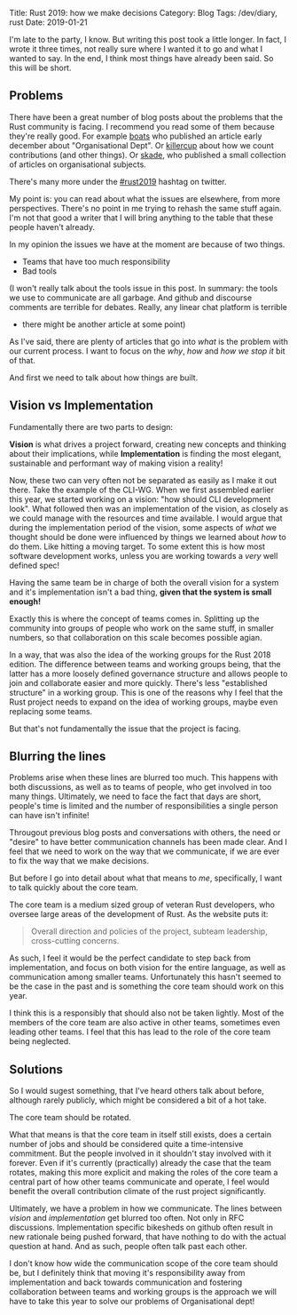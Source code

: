 Title: Rust 2019: how we make decisions
Category: Blog
Tags: /dev/diary, rust
Date: 2019-01-21

I'm late to the party, I know.
But writing this post took a little longer.
In fact, I wrote it three times, not really sure where I wanted it to go and what I wanted to say.
In the end, I think most things have already been said.
So this will be short.

## Problems

There have been a great number of blog posts about the problems that the Rust community is facing.
I recommend you read some of them because they're really good.
For example [boats] who published an article early december about "Organisational Dept".
Or [killercup] about how we count contributions (and other things).
Or [skade], who published a small collection of articles on organisational subjects.

[boats]: https://boats.gitlab.io/blog/post/rust-2019/
[killercup]: https://deterministic.space/rust-2019.html
[skade]: https://yakshav.es/rust-2019/

There's many more under the [#rust2019] hashtag on twitter.

[#rust2019]: https://twitter.com/search?q=%23rust2019&src=typed_query

My point is: you can read about what the issues are elsewhere, from more perspectives.
There's no point in me trying to rehash the same stuff again.
I'm not that good a writer that I will bring anything to the table that these people haven't already.

In my opinion the issues we have at the moment are because of two things.

- Teams that have too much responsibility
- Bad tools

(I won't really talk about the tools issue in this post.
In summary: the tools we use to communicate are all garbage.
And github and discourse comments are terrible for debates.
Really, any linear chat platform is terrible
- there might be another article at some point)

As I've said, there are plenty of articles that go 
into _what_ is the problem with our current process.
I want to focus on the _why_, _how_ and _how we stop it_ bit of that.

And first we need to talk about how things are built.

## Vision vs Implementation

Fundamentally there are two parts to design:

**Vision** is what drives a project forward, 
creating new concepts and thinking about their implications,
while **Implementation** is finding the most elegant, 
sustainable and performant way of making vision a reality!

Now, these two can very often not be separated as easily as I make it out there.
Take the example of the CLI-WG.
When we first assembled earlier this year, we started working on a vision:
"how should CLI development look".
What followed then was an implementation of the vision, 
as closely as we could manage with the resources and time available.
I would argue that during the implementation period of the vision,
some aspects of *what* we thought should be done
were influenced by things we learned about *how* to do them.
Like hitting a moving target.
To some extent this is how most software development works,
unless you are working towards a *very* well defined spec!

Having the same team be in charge of both the overall 
vision for a system and it's implementation isn't a bad thing,
**given that the system is small enough!**

Exactly this is where the concept of teams comes in.
Splitting up the community into groups of people who work on the same stuff,
in smaller numbers, so that collaboration on this scale becomes possible agian.

In a way, that was also the idea of the working groups for the Rust 2018 edition.
The difference between teams and working groups being,
that the latter has a more loosely defined governance structure and allows people
to join and collaborate easier and more quickly.
There's less "established structure" in a working group.
This is one of the reasons why I feel that the Rust project
needs to expand on the idea of working groups, maybe even replacing some teams.

But that's not fundamentally the issue that the project is facing.

## Blurring the lines

Problems arise when these lines are blurred too much.
This happens with both discussions, as well as to teams of people,
who get involved in too many things.
Ultimately, we need to face the fact that days are short,
people's time is limited and the number of responsibilities a single person can have
isn't infinite!

Througout previous blog posts and conversations with others,
the need or "desire" to have better communication channels has been made clear.
And I feel that we need to work on the way that we communicate,
if we are ever to fix the way that we make decisions.

But before I go into detail about what that means to _me_, specifically,
I want to talk quickly about the core team.

The core team is a medium sized group of veteran Rust developers,
who oversee large areas of the development of Rust.
As the website puts it:

> Overall direction and policies of the project,
> subteam leadership, cross-cutting concerns. 

As such, I feel it would be the perfect candidate to step back from implementation,
and focus on both vision for the entire language,
as well as communication among smaller teams.
Unfortunately this hasn't seemed to be the case in the past
and is something the core team should work on this year.

I think this is a responsibly that should also not be taken lightly.
Most of the members of the core team are also active in other teams,
sometimes even leading other teams.
I feel that this has lead to the role of the core team being neglected.

## Solutions

So I would sugest something, that I've heard others talk about before,
although rarely publicly, which might be considered a bit of a hot take.

The core team should be rotated.

What that means is that the core team in itself still exists,
does a certain number of jobs and should be considered quite a time-intensive commitment.
But the people involved in it shouldn't stay involved with it forever.
Even if it's currently (practically) already the case that the team rotates,
making this more explicit and making the roles of the core team a central part of
how other teams communicate and operate, I feel would benefit the overall
contribution climate of the rust project significantly.

Ultimately, we have a problem in how we communicate.
The lines between *vision* and *implementation* get blurred too often.
Not only in RFC discussions. Implementation specific bikesheds on github
often result in new rationale being pushed forward,
that have nothing to do with the actual question at hand.
And as such, people often talk past each other.

I don't know how wide the communication scope of the core team should be,
but I definitely think that moving it's responsibility away from implementation
and back towards communication and fostering collaboration between teams and working groups
is the approach we will have to take this year to solve our problems of
Organisational dept!
